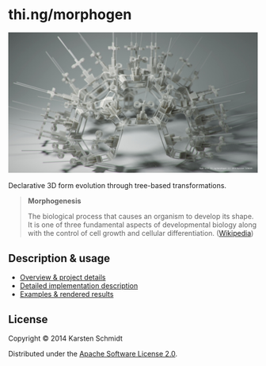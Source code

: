 # thi.ng/morphogen

![Luxor test scene](assets/img/morphogen-virus.jpg)

Declarative 3D form evolution through tree-based transformations.

> **Morphogenesis**
>
> The biological process that causes an organism to develop its shape.
> It is one of three fundamental aspects of developmental biology along
> with the control of cell growth and cellular differentiation.
> ([Wikipedia](http://en.wikipedia.org/wiki/Morphogenesis))

## Description & usage

- [Overview & project details](src/index.org)
- [Detailed implementation description](src/core.org)
- [Examples & rendered results](src/examples.org)

## License

Copyright © 2014 Karsten Schmidt

Distributed under the [Apache Software License 2.0](http://www.apache.org/licenses/LICENSE-2.0).
